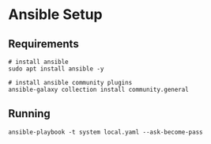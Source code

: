 # Ansible Setup

## Requirements

```shell
# install ansible
sudo apt install ansible -y

# install ansible community plugins
ansible-galaxy collection install community.general
```

## Running

```shell
ansible-playbook -t system local.yaml --ask-become-pass
```
